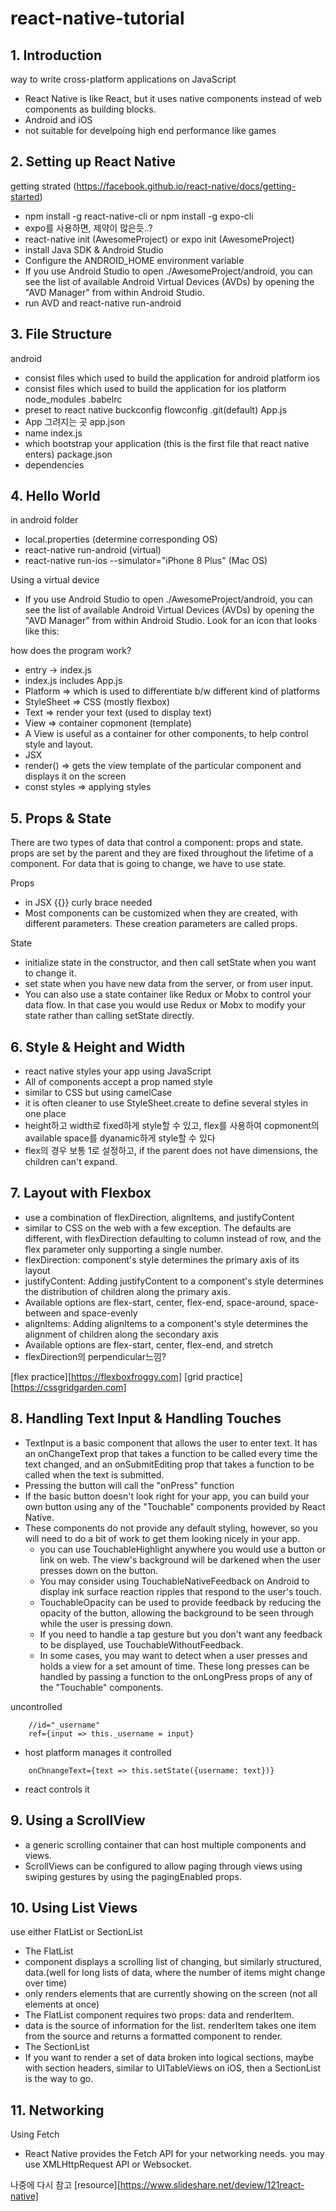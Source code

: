 # react-native-tutorial

## 1. Introduction

way to write cross-platform applications on JavaScript
- React Native is like React, but it uses native components instead of web components as building blocks.
- Android and iOS
- not suitable for develpoing high end performance like games

## 2. Setting up React Native
getting strated (https://facebook.github.io/react-native/docs/getting-started)
- npm install -g react-native-cli or npm install -g expo-cli
- expo를 사용하면, 제약이 많은듯..?
- react-native init (AwesomeProject) or expo init (AwesomeProject)
- install Java SDK & Android Studio
- Configure the ANDROID_HOME environment variable
- If you use Android Studio to open ./AwesomeProject/android, you can see the list of available Android Virtual Devices (AVDs) by opening the "AVD Manager" from within Android Studio.
- run AVD and react-native run-android

## 3. File Structure
android
- consist files which used to build the application for android platform
ios
- consist files which used to build the application for ios platform
node_modules
.babelrc
- preset to react native
buckconfig
flowconfig
.git(default)
App.js
- App 그려지는 곳
app.json
- name
index.js
- which bootstrap your application (this is the first file that react native enters)
package.json
- dependencies

## 4. Hello World
in android folder
- local.properties (determine corresponding OS)
- react-native run-android (virtual)
- react-native run-ios --simulator="iPhone 8 Plus" (Mac OS)

Using a virtual device
- If you use Android Studio to open ./AwesomeProject/android, you can see the list of available Android Virtual Devices (AVDs) by opening the "AVD Manager" from within Android Studio. Look for an icon that looks like this:

how does the program work?
- entry -> index.js
- index.js includes App.js
- Platform => which is used to differentiate b/w different kind of platforms
- StyleSheet => CSS (mostly flexbox)
- Text => render your text (used to display text)
- View => container copmonent (template)
- A View is useful as a container for other components, to help control style and layout.
- JSX
- render() => gets the view template of the particular component and displays it on the screen
- const styles => applying styles 

## 5. Props & State
There are two types of data that control a component: props and state. props are set by the parent and they are fixed throughout the lifetime of a component. For data that is going to change, we have to use state.

Props
- in JSX {{}} curly brace needed 
- Most components can be customized when they are created, with different parameters. These creation parameters are called props.

State
- initialize state in the constructor, and then call setState when you want to change it.
- set state when you have new data from the server, or from user input.
- You can also use a state container like Redux or Mobx to control your data flow. In that case you would use Redux or Mobx to modify your state rather than calling setState directly.

## 6. Style & Height and Width
- react native styles your app using JavaScript
- All of components accept a prop named style
- similar to CSS but using camelCase
- it is often cleaner to use StyleSheet.create to define several styles in one place
- height하고 width로 fixed하게 style할 수 있고, flex를 사용하여 copmonent의 available space를 dyanamic하게 style할 수 있다
- flex의 경우 보통 1로 설정하고, if the parent does not have dimensions, the children can't expand.

## 7. Layout with Flexbox
- use a combination of flexDirection, alignItems, and justifyContent
- similar to CSS on the web with a few exception. The defaults are different, with flexDirection defaulting to column instead of row, and the flex parameter only supporting a single number.
- flexDirection: component's style determines the primary axis of its layout
- justifyContent: Adding justifyContent to a component's style determines the distribution of children along the primary axis.
 - Available options are flex-start, center, flex-end, space-around, space-between and space-evenly
- alignItems: Adding alignItems to a component's style determines the alignment of children along the secondary axis
 - Available options are flex-start, center, flex-end, and stretch
 - flexDirection의 perpendicular느낌?

[flex practice][https://flexboxfroggy.com]
[grid practice][https://cssgridgarden.com]

## 8. Handling Text Input & Handling Touches
- TextInput is a basic component that allows the user to enter text. It has an onChangeText prop that takes a function to be called every time the text changed, and an onSubmitEditing prop that takes a function to be called when the text is submitted.
- Pressing the button will call the "onPress" function
- If the basic button doesn't look right for your app, you can build your own button using any of the "Touchable" components provided by React Native.
 - These components do not provide any default styling, however, so you will need to do a bit of work to get them looking nicely in your app.
   - you can use TouchableHighlight anywhere you would use a button or link on web. The view's background will be darkened when the user presses down on the button.
   - You may consider using TouchableNativeFeedback on Android to display ink surface reaction ripples that respond to the user's touch.
   - TouchableOpacity can be used to provide feedback by reducing the opacity of the button, allowing the background to be seen through while the user is pressing down.
   - If you need to handle a tap gesture but you don't want any feedback to be displayed, use TouchableWithoutFeedback.
   - In some cases, you may want to detect when a user presses and holds a view for a set amount of time. These long presses can be handled by passing a function to the onLongPress props of any of the "Touchable" components.

uncontrolled 
```
    //id="_username"
    ref={input => this._username = input}
```
- host platform manages it 
controlled
```
    onChnangeText={text => this.setState({username: text})}
```
- react controls it
## 9. Using a ScrollView
- a generic scrolling container that can host multiple components and views.
- ScrollViews can be configured to allow paging through views using swiping gestures by using the pagingEnabled props. 

## 10. Using List Views
use either FlatList or SectionList
- The FlatList 
 - component displays a scrolling list of changing, but similarly structured, data.(well for long lists of data, where the number of items might change over time)
 - only renders elements that are currently showing on the screen (not all elements at once)
 - The FlatList component requires two props: data and renderItem.
  - data is the source of information for the list. renderItem takes one item from the source and returns a formatted component to render.
- The SectionList
 - If you want to render a set of data broken into logical sections, maybe with section headers, similar to UITableViews on iOS, then a SectionList is the way to go.

## 11. Networking
Using Fetch
- React Native provides the Fetch API for your networking needs.
you may use XMLHttpRequest API or Websocket.



나중에 다시 참고
[resource][https://www.slideshare.net/deview/121react-native]